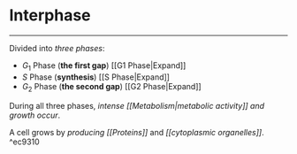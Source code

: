 # Interphase
---
Divided into *three phases*:
- $G_1$ Phase (**the first gap**) [[G1 Phase|Expand]]
- $S$ Phase (**synthesis**) [[S Phase|Expand]]
- $G_2$ Phase (**the second gap**) [[G2 Phase|Expand]]

During all three phases, *intense [[Metabolism|metabolic activity]] and growth occur*. 

A cell grows by *producing [[Proteins]]* and *[[cytoplasmic organelles]]*. ^ec9310